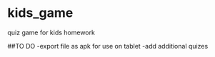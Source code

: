 # kids_game
quiz game for kids homework


##TO DO
-export file as apk for use on tablet
-add additional quizes
